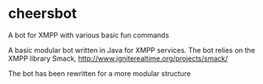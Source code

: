 cheersbot
=========

A bot for XMPP with various basic fun commands

A basic modular bot written in Java for XMPP services.
The bot relies on the XMPP library Smack, http://www.igniterealtime.org/projects/smack/

The bot has been rewritten for a more modular structure

